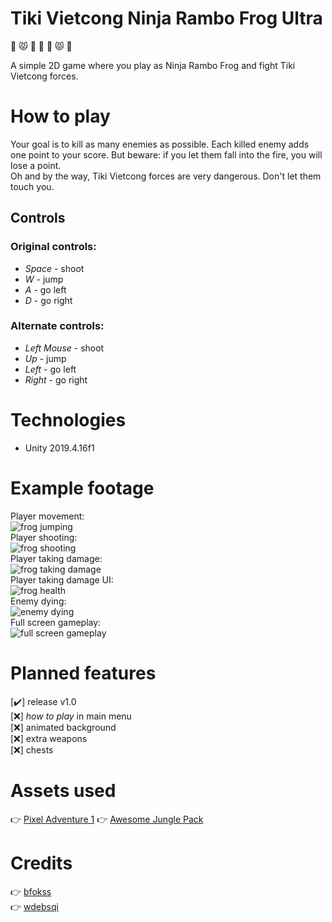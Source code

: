 # **Tiki Vietcong Ninja Rambo Frog Ultra**
:palm_tree: :pouting_cat: :gun: :frog: :hocho: :pouting_cat: :palm_tree:

A simple 2D game where you play as Ninja Rambo Frog and fight Tiki Vietcong forces.

# **How to play**
Your goal is to kill as many enemies as possible. Each killed enemy adds one point to your score. But beware: if you let them fall into the fire, you will lose a point.  
Oh and by the way, Tiki Vietcong forces are very dangerous. Don't let them touch you.

## **Controls**
### Original controls:
* _Space_ - shoot  
* _W_ - jump  
* _A_ - go left  
* _D_ - go right
### Alternate controls:
* _Left Mouse_ - shoot
* _Up_ - jump
* _Left_ - go left
* _Right_ - go right  

# **Technologies**
* Unity 2019.4.16f1

# **Example footage**
Player movement:  
![frog jumping](https://media.giphy.com/media/JbafdrRYPR0g50NjX5/giphy.gif)  
Player shooting:   
![frog shooting](https://media.giphy.com/media/ET7ZdvGdLvmRG7Etxr/giphy.gif)  
Player taking damage:  
![frog taking damage](https://media.giphy.com/media/kxCpkfXF0xjr0LuMb2/giphy.gif)  
Player taking damage UI:  
![frog health](https://media.giphy.com/media/w2oJV5nsgXALn1xhas/giphy.gif)  
Enemy dying:  
![enemy dying](https://media.giphy.com/media/IGoNntLkpKqD2SuOn9/giphy.gif)  
Full screen gameplay:  
![full screen gameplay](https://media.giphy.com/media/6i1R285rWDgptbdUzG/giphy.gif)         

# **Planned features**
[:heavy_check_mark:] release v1.0  
[:x:] _how to play_ in main menu  
[:x:] animated background  
[:x:] extra weapons  
[:x:] chests

# **Assets used**
:point_right: [Pixel Adventure 1](https://pixelfrog-store.itch.io/pixel-adventure-1)  :point_right: [Awesome Jungle Pack](https://jesse-m.itch.io/jungle-pack)

# **Credits**
:point_right: [bfokss](https://github.com/bfokss "bfokss on GitHub")  
:point_right: [wdebsqi](https://github.com/wdebsqi "wdebsqi on GitHub")